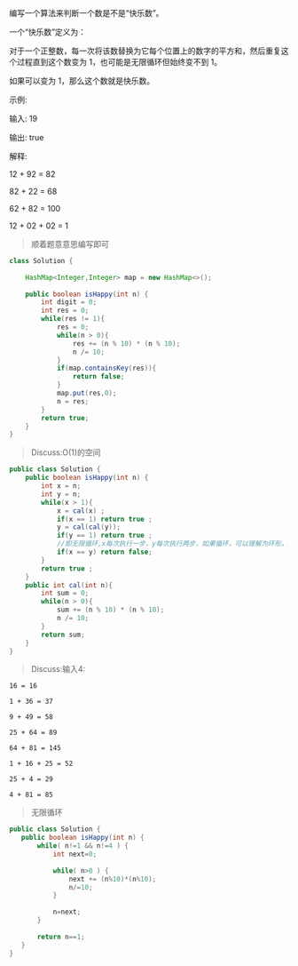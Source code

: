 编写一个算法来判断一个数是不是“快乐数”。

一个“快乐数”定义为：

对于一个正整数，每一次将该数替换为它每个位置上的数字的平方和，然后重复这个过程直到这个数变为 1，也可能是无限循环但始终变不到 1。

如果可以变为 1，那么这个数就是快乐数。

示例: 

输入: 19

输出: true

解释: 

12 + 92 = 82

82 + 22 = 68

62 + 82 = 100

12 + 02 + 02 = 1



>顺着题意意思编写即可
```java
class Solution {
    
    HashMap<Integer,Integer> map = new HashMap<>();
    
    public boolean isHappy(int n) {
        int digit = 0;
        int res = 0;
        while(res != 1){
            res = 0;
            while(n > 0){
                res += (n % 10) * (n % 10);
                n /= 10;
            }
            if(map.containsKey(res)){
                return false;
            }
            map.put(res,0);
            n = res;
        }
        return true;
    }
}
```
>Discuss:O(1)的空间
```java
public class Solution {
    public boolean isHappy(int n) {
        int x = n;
        int y = n;
        while(x > 1){
            x = cal(x) ;
            if(x == 1) return true ;
            y = cal(cal(y));
            if(y == 1) return true ;
            //即无限循环,x每次执行一步，y每次执行两步，如果循环，可以理解为环形，则必会相遇
            if(x == y) return false;
        }
        return true ;
    }
    public int cal(int n){
        int sum = 0;
        while(n > 0){
            sum += (n % 10) * (n % 10);
            n /= 10;
        }
        return sum;
    }
}
```
>Discuss:输入4:

    16 = 16
    
    1 + 36 = 37
    
    9 + 49 = 58
    
    25 + 64 = 89
    
    64 + 81 = 145
    
    1 + 16 + 25 = 52
    
    25 + 4 = 29
    
    4 + 81 = 85
    
 >无限循环
 ```java
 public class Solution {
    public boolean isHappy(int n) {
        while( n!=1 && n!=4 ) {
            int next=0;
            
            while( n>0 ) {
                next += (n%10)*(n%10);
                n/=10;
            }
            
            n=next;
        }
        
        return n==1;
    }
}
    
 ```
